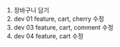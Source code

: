 1. 장바구니 담기
2. dev 01 feature, cart, cherry 수정
3. dev 03 feature, cart, comment 수정
4. dev 04 feature, cart 수정
